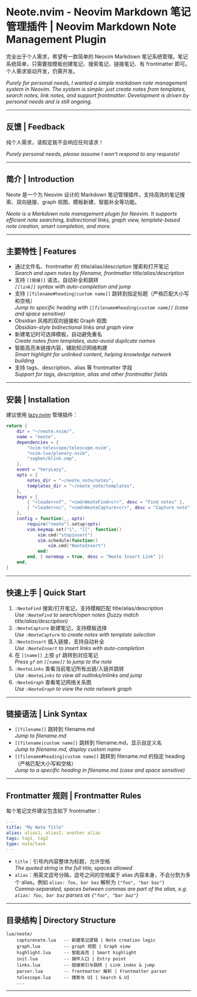 # Neote.nvim - Neovim Markdown 笔记管理插件 | Neovim Markdown Note Management Plugin

完全出于个人需求，希望有一款简单的 Neovim Markdown 笔记系统管理。笔记系统简单，只需要按模板创建笔记、搜索笔记、链接笔记、有 frontmatter 即可。个人需求驱动开发，仍需开发。

*Purely for personal needs, I wanted a simple markdown note management system in Neovim. The system is simple: just create notes from templates, search notes, link notes, and support frontmatter. Development is driven by personal needs and is still ongoing.*

---

## 反馈 | Feedback

纯个人需求，请假定我不会响应任何请求！

*Purely personal needs, please assume I won't respond to any requests!*

---

## 简介 | Introduction

Neote 是一个为 Neovim 设计的 Markdown 笔记管理插件，支持高效的笔记搜索、双向链接、graph 视图、模板新建、智能补全等功能。

*Neote is a Markdown note management plugin for Neovim. It supports efficient note searching, bidirectional links, graph view, template-based note creation, smart completion, and more.*

---

## 主要特性 | Features

- 通过文件名、frontmatter 的 title/alias/description 搜索和打开笔记  
  *Search and open notes by filename, frontmatter title/alias/description*
- 支持 `[[链接]]` 语法，自动补全和跳转  
  *`[[link]]` syntax with auto-completion and jump*
- 支持 `[[filename#heading|custom name]]` 跳转到指定标题（严格匹配大小写和空格）  
  *Jump to specific heading with `[[filename#heading|custom name]]` (case and space sensitive)*
- Obsidian 风格的双向链接和 Graph 视图  
  *Obsidian-style bidirectional links and graph view*
- 新建笔记时可选择模板，自动避免重名  
  *Create notes from templates, auto-avoid duplicate names*
- 智能高亮未链接内容，辅助知识网络构建  
  *Smart highlight for unlinked content, helping knowledge network building*
- 支持 tags、description、alias 等 frontmatter 字段  
  *Support for tags, description, alias and other frontmatter fields*

---

## 安装 | Installation

建议使用 [lazy.nvim](https://github.com/folke/lazy.nvim) 管理插件：

```lua
return {
	dir = "~/neote.nvim/",
	name = "neote",
	dependencies = {
		"nvim-telescope/telescope.nvim",
		"nvim-lua/plenary.nvim",
		"saghen/blink.cmp",
	},
	event = "VeryLazy",
	opts = {
		notes_dir = "~/neote_note/notes",
		templates_dir = "~/neote_note/templates",
	},
	keys = {
		{ "<leader>nf", "<cmd>NeoteFind<cr>", desc = "Find notes" },
		{ "<leader>nc", "<cmd>NeoteCapture<cr>", desc = "Capture note" },
	},
	config = function(_, opts)
		require("neote").setup(opts)
		vim.keymap.set("i", "[[", function()
			vim.cmd("stopinsert")
			vim.schedule(function()
				vim.cmd("NeoteInsert")
			end)
		end, { noremap = true, desc = "Neote Insert Link" })
	end,
}

```

---

## 快速上手 | Quick Start

1. `:NeoteFind` 搜索/打开笔记，支持模糊匹配 title/alias/description  
   *Use `:NeoteFind` to search/open notes (fuzzy match title/alias/description)*
2. `:NeoteCapture` 新建笔记，支持模板选择  
   *Use `:NeoteCapture` to create notes with template selection*
3. `:NeoteInsert` 插入链接，支持自动补全  
   *Use `:NeoteInsert` to insert links with auto-completion*
4. 在 `[[name]]` 上按 `gf` 跳转到对应笔记  
   *Press `gf` on `[[name]]` to jump to the note*
4. `:NeoteLinks` 查看当前笔记所有出链/入链并跳转  
   *Use `:NeoteLinks` to view all outlinks/inlinks and jump*
5. `:NeoteGraph` 查看笔记网络关系图  
   *Use `:NeoteGraph` to view the note network graph*

---

## 链接语法 | Link Syntax

- `[[filename]]` 跳转到 filename.md  
  *Jump to filename.md*
- `[[filename|custom name]]` 跳转到 filename.md，显示自定义名  
  *Jump to filename.md, display custom name*
- `[[filename#heading|custom name]]` 跳转到 filename.md 的指定 heading（严格匹配大小写和空格）  
  *Jump to a specific heading in filename.md (case and space sensitive)*

---

## Frontmatter 规则 | Frontmatter Rules

每个笔记文件建议包含如下 frontmatter：

```yaml
---
title: "My Note Title"
alias: alias1, alias2, another alias
tags: tag1, tag2
type: note/task
---
```

- `title`：引号内内容整体为标题，允许空格  
  *The quoted string is the full title, spaces allowed*
- `alias`：用英文逗号分隔，逗号之间的空格属于 alias 内容本身，不会分割为多个 alias。例如 `alias: foo, bar baz` 解析为 `{"foo", "bar baz"}`  
  *Comma-separated, spaces between commas are part of the alias, e.g. `alias: foo, bar baz` parses as `{"foo", "bar baz"}`*

---

## 目录结构 | Directory Structure

```
lua/neote/
    capturenote.lua   -- 新建笔记逻辑 | Note creation logic
    graph.lua         -- graph 视图 | Graph view
    highlight.lua     -- 智能高亮 | Smart highlight
    init.lua          -- 插件入口 | Entry point
    links.lua         -- 链接索引与跳转 | Link index & jump
    parser.lua        -- frontmatter 解析 | Frontmatter parser
    telescope.lua     -- 搜索与 UI | Search & UI
    ...
```

---